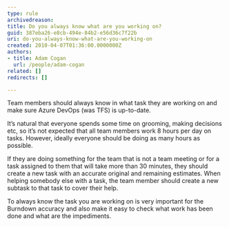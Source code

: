 ```yaml
---
type: rule
archivedreason: 
title: Do you always know what are you working on?
guid: 387eba26-e8cb-494e-84b2-e56d36c7f22b
uri: do-you-always-know-what-are-you-working-on
created: 2010-04-07T01:36:00.0000000Z
authors: 
- title: Adam Cogan
  url: /people/adam-cogan
related: []
redirects: []

---
```


Team members should always know in what task they are working on and make sure Azure DevOps (was TFS) is up-to-date.

<!--endintro-->

It’s natural that everyone spends some time on grooming, making decisions etc, so it’s not expected that all team members work 8 hours per day on tasks. However, ideally everyone should be doing as many hours as possible.

If they are doing something for the team that is not a team meeting or for a task assigned to them that will take more than 30 minutes, they should create a new task with an accurate original and remaining estimates. When helping somebody else with a task, the team member should create a new subtask to that task to cover their help. 

To always know the task you are working on is very important for the Burndown accuracy and also make it easy to check what work has been done and what are the impediments.
